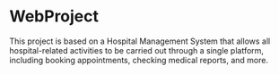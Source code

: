 # WebProject
This project is based on a Hospital Management System that allows all hospital-related activities to be carried out through a single platform, including booking appointments, checking medical reports, and more.
